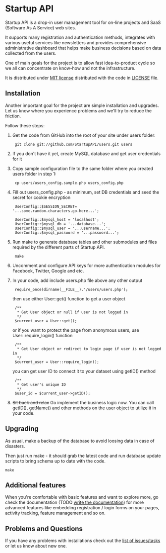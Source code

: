 # Startup API

Startup API is a drop-in user management tool for on-line projects and SaaS (Software As A Service) web sites.  

It supports many registration and authentication methods, integrates with various useful services like newsletters and provides comprehensive administrative dashboard that helps make business decisions based on data collected from the users.

One of main goals for the project is to allow fast idea-to-product cycle so we all can concentrate on know-how and not the infrastructure.

It is distributed under [MIT license](http://opensource.org/licenses/MIT) distributed with the code in [LICENSE](LICENSE) file.

## Installation

Another important goal for the project are simple installation and upgrades. Let us know where you experience problems and we'll try to reduce the friction.

Follow these steps:

1. Get the code from GitHub into the root of your site under users folder:

		git clone git://github.com/StartupAPI/users.git users

2. If you don't have it yet, create MySQL database and get user credentials for it

3. Copy sample configuration file to the same folder where you created users folder in step 1:

		cp users/users_config.sample.php users_config.php

3. Fill out users_config.php - as minimum, set DB credentials and seed the secret for cookie encryption

		UserConfig::$SESSION_SECRET= '...some.random.characters.go.here...';

		UserConfig::$mysql_host = 'localhost';
		UserConfig::$mysql_db = '...database...';
		UserConfig::$mysql_user = '...username...';
		UserConfig::$mysql_password = '...password...';

4. Run make to generate database tables and other submodules and files required by the different parts of Startup API.

		make

5. Uncomment and configure API keys for more authentication modules for Facebook, Twitter, Google and etc.

6. In your code, add include users.php file above any other output

		require_once(dirname(__FILE__).'/users/users.php');

	then use either User::get() function to get a user object

		/**
		 * Get User object or null if user is not logged in
		 */
		$current_user = User::get();
	or if you want to protect the page from anonymous users, use User::require_login() function

		/**
		 * Get User object or redirect to login page if user is not logged in
		 */
		$current_user = User::require_login();

	you can get user ID to connect it to your dataset using getID() method

		/**
		 * Get user's unique ID
		 */
		$user_id = $current_user->getID();

7. <s>Sit back and relax</s> Go implement the business logic now. You can call getID(), getName() and other methods on the user object to utilize it in your code.

## Upgrading

As usual, make a backup of the database to avoid loosing data in case of disasters.

Then just run make - it should grab the latest code and run database update scripts to bring schema up to date with the code.

	make

## Additional features

When you're comfortable with basic features and want to explore more, go check the documentation (TODO [write the documentation](https://github.com/StartupAPI/users/issues/46)) for more advanced features like embedding registration / login forms on your pages, activity tracking, feature management and so on.

## Problems and Questions

If you have any problems with installations check out the [list of issues/tasks](https://github.com/StartupAPI/users/issues) or let us know about new one.
